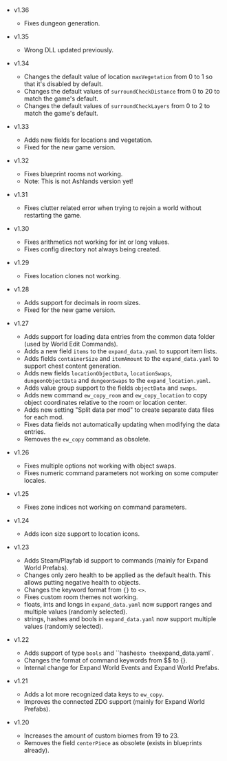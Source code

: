 - v1.36
  - Fixes dungeon generation.

- v1.35
  - Wrong DLL updated previously.

- v1.34
  - Changes the default value of location `maxVegetation` from 0 to 1 so that it's disabled by default.
  - Changes the default values of `surroundCheckDistance` from 0 to 20 to match the game's default.
  - Changes the default values of `surroundCheckLayers` from 0 to 2 to match the game's default.

- v1.33
  - Adds new fields for locations and vegetation.
  - Fixed for the new game version.

- v1.32
  - Fixes blueprint rooms not working.
  - Note: This is not Ashlands version yet!

- v1.31
  - Fixes clutter related error when trying to rejoin a world without restarting the game.

- v1.30
  - Fixes arithmetics not working for int or long values.
  - Fixes config directory not always being created.

- v1.29
  - Fixes location clones not working.

- v1.28
  - Adds support for decimals in room sizes.
  - Fixed for the new game version.

- v1.27
  - Adds support for loading data entries from the common data folder (used by World Edit Commands).
  - Adds a new field `items` to the `expand_data.yaml` to support item lists.
  - Adds fields `containerSize` and `itemAmount` to the `expand_data.yaml` to support chest content generation.
  - Adds new fields `locationObjectData`, `locationSwaps`, `dungeonObjectData` and `dungeonSwaps` to the `expand_location.yaml`.
  - Adds value group support to the fields `objectData` and `swaps`.
  - Adds new command `ew_copy_room` and `ew_copy_location` to copy object coordinates relative to the room or location center.
  - Adds new setting "Split data per mod" to create separate data files for each mod.
  - Fixes data fields not automatically updating when modifying the data entries.
  - Removes the `ew_copy` command as obsolete.

- v1.26
  - Fixes multiple options not working with object swaps.
  - Fixes numeric command parameters not working on some computer locales.

- v1.25
  - Fixes zone indices not working on command parameters.

- v1.24
  - Adds icon size support to location icons.

- v1.23
  - Adds Steam/Playfab id support to commands (mainly for Expand World Prefabs).
  - Changes only zero health to be applied as the default health. This allows putting negative health to objects.
  - Changes the keyword format from `{}` to `<>`.
  - Fixes custom room themes not working.
  - floats, ints and longs in `expand_data.yaml` now support ranges and multiple values (randomly selected).
  - strings, hashes and bools in `expand_data.yaml` now support multiple values (randomly selected).

- v1.22
  - Adds support of type `bools` and ``hashes` to the `expand_data.yaml`.
  - Changes the format of command keywords from $$ to {}.
  - Internal change for Expand World Events and Expand World Prefabs.

- v1.21
  - Adds a lot more recognized data keys to `ew_copy`.
  - Improves the connected ZDO support (mainly for Expand World Prefabs).

- v1.20
  - Increases the amount of custom biomes from 19 to 23.
  - Removes the field `centerPiece` as obsolete (exists in blueprints already).
